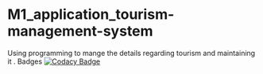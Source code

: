 # M1_application_tourism-management-system
Using programming to mange the details regarding tourism and maintaining it . 
Badges
[![Codacy Badge](https://app.codacy.com/project/badge/Grade/80ee715d4bce49b2a8f9b36b455d6db8)](https://www.codacy.com/gh/sathish20pandian/M1_application_tourism-management-system/dashboard?utm_source=github.com&amp;utm_medium=referral&amp;utm_content=sathish20pandian/M1_application_tourism-management-system&amp;utm_campaign=Badge_Grade)
